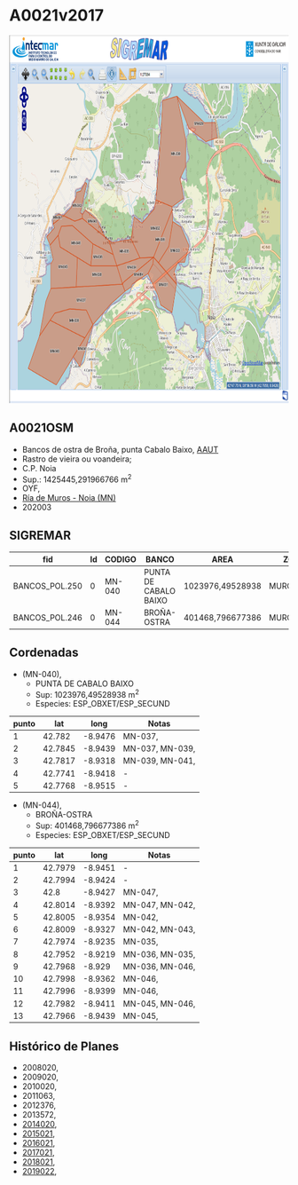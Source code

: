 
# A0021v2017

<img src="https://raw.githubusercontent.com/galirema/galirema-notas/gh-pages/en/pages/uploads/images/A0020_21OSM.png" alt="A0021OSM" width="824" height="663">


## A0021OSM

* Bancos de ostra de Broña, punta Cabalo Baixo, [AAUT](ZonasDeProduccionAAUT.md)
* Rastro de vieira ou voandeira;
* C.P. Noia
* Sup.: 1425445,291966766 m<sup>2</sup>
* OYF,
* [Ría de Muros - Noia (MN)](zp-MN.md)
* 202003


## SIGREMAR

|fid|Id|CODIGO|BANCO|AREA|ZONA|CONFRARIA|REXIMEN|MODALIDADE|PROVINCIA|ESP\_OBXET|ESP_SECUND|X|Y
|---|--|------|-----|----|----|---------|-------|----------|---------|---------|----------|-|-|
|BANCOS_POL.250|0|MN-040|PUNTA DE CABALO BAIXO|1023976,49528938|MUROS/NOIA|NOIA|AUTORIZACION|FLOTE|A CORUÑA|SCE, OYF,|SC|504715.0|4736329.0|
|BANCOS_POL.246|0|MN-044|BROÑA-OSTRA|401468,796677386|MUROS/NOIA|NOIA|AUTORIZACION|FLOTE|A CORUÑA|OYF,|SC|505436.0|4738580.0|




## Cordenadas

* (MN-040),
	* PUNTA DE CABALO BAIXO
	* Sup: 1023976,49528938 m<sup>2</sup>
	* Especies: ESP\_OBXET/ESP_SECUND

|punto|lat|long|Notas|
|-----|---|----|-----|
|1|42.782|-8.9476|MN-037,|
|2|42.7845|-8.9439|MN-037, MN-039,|
|3|42.7817|-8.9318|MN-039, MN-041,|
|4|42.7741|-8.9418|-|
|5|42.7768|-8.9515|-|



* (MN-044),
	* BROÑA-OSTRA
	* Sup: 401468,796677386 m<sup>2</sup>
	* Especies: ESP\_OBXET/ESP_SECUND

|punto|lat|long|Notas|
|-----|---|----|-----|
|1|42.7979|-8.9451|-|
|2|42.7994|-8.9424|-|
|3|42.8|-8.9427|MN-047,|
|4|42.8014|-8.9392|MN-047, MN-042,|
|5|42.8005|-8.9354|MN-042,|
|6|42.8009|-8.9327|MN-042, MN-043,|
|7|42.7974|-8.9235|MN-035,|
|8|42.7952|-8.9219|MN-036, MN-035,|
|9|42.7968|-8.929|MN-036, MN-046,|
|10|42.7998|-8.9362|MN-046,|
|11|42.7996|-8.9399|MN-046,|
|12|42.7982|-8.9411|MN-045, MN-046,|
|13|42.7966|-8.9439|MN-045,|




## Histórico de Planes


+ 2008020,
+ 2009020,
+ 2010020,
+ 2011063,
+ 2012376,
+ 2013572,
+ [2014020](http://www.galiciamarineira.info/content/pexma2014AAUT020),
+ [2015021](http://www.galiciamarineira.info/content/pexma2015AAUT021),
+ [2016021](http://www.galiciamarineira.info/content/pexma2016AAUT021),
+ [2017021](https://galirema.wikia.org/es/wiki/Pexma2017AAUT021),
+ [2018021](https://galirema.wikia.org/es/wiki/Pexma2018AAUT021),
+ [2019022](https://galirema.wikia.org/es/wiki/Pexma2019AAUT022),


